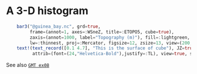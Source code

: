 # A 3-D histogram

```julia
    bar3("@guinea_bay.nc", grd=true,
         frame=(annot=1, axes=:WSneZ, title=:ETOPO5, cube=true),
         zaxis=(annot=1000, label="Topography (m)"), fill=:lightgreen,
         lw=:thinnest, proj=:Mercator, figsize=12, zsize=13, view=(200,30))
    text!(text_record([0.1 4.7], "This is the surface of cube"), JZ=true, Z=0,
          attrib=(font=(24,"Helvetica-Bold"),justify=:TL), view=true, show=1)
```

See also [`GMT ex08`](https://www.generic-mapping-tools.org/gmt/latest/gallery/ex08.html#example-08)